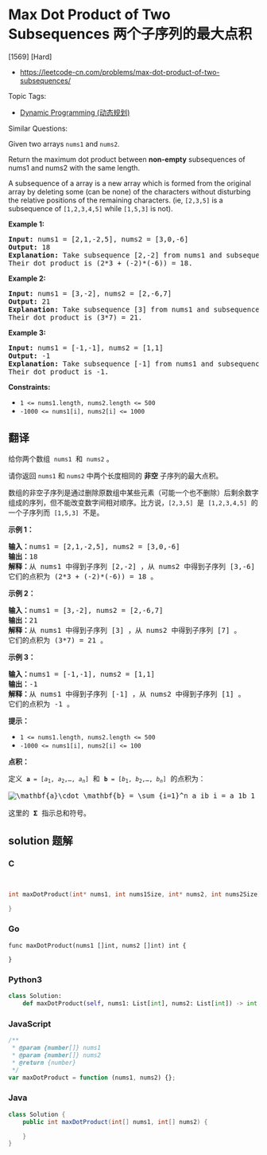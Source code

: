 # Max Dot Product of Two Subsequences 两个子序列的最大点积

[1569] [Hard]

- https://leetcode-cn.com/problems/max-dot-product-of-two-subsequences/

Topic Tags:

- [Dynamic Programming (动态规划)](https://leetcode-cn.com/tag/dynamic-programming/)

Similar Questions:

Given two arrays `nums1` and `nums2`.

Return the maximum dot product between **non-empty** subsequences of nums1 and nums2 with the same length.

A subsequence of a array is a new array which is formed from the original array by deleting some (can be none) of the characters without disturbing the relative positions of the remaining characters. (ie, `[2,3,5]` is a subsequence of `[1,2,3,4,5]` while `[1,5,3]` is not).

**Example 1:**

<pre><strong>Input:</strong> nums1 = [2,1,-2,5], nums2 = [3,0,-6]
<strong>Output:</strong> 18
<strong>Explanation:</strong> Take subsequence [2,-2] from nums1 and subsequence [3,-6] from nums2.
Their dot product is (2*3 + (-2)*(-6)) = 18.</pre>

**Example 2:**

<pre><strong>Input:</strong> nums1 = [3,-2], nums2 = [2,-6,7]
<strong>Output:</strong> 21
<strong>Explanation:</strong> Take subsequence [3] from nums1 and subsequence [7] from nums2.
Their dot product is (3*7) = 21.</pre>

**Example 3:**

<pre><strong>Input:</strong> nums1 = [-1,-1], nums2 = [1,1]
<strong>Output:</strong> -1
<strong>Explanation: </strong>Take subsequence [-1] from nums1 and subsequence [1] from nums2.
Their dot product is -1.</pre>

**Constraints:**

- `1 <= nums1.length, nums2.length <= 500`
- `-1000 <= nums1[i], nums2[i] <= 1000`

## 翻译

给你两个数组  `nums1`  和  `nums2` 。

请你返回 `nums1` 和 `nums2` 中两个长度相同的 **非空** 子序列的最大点积。

数组的非空子序列是通过删除原数组中某些元素（可能一个也不删除）后剩余数字组成的序列，但不能改变数字间相对顺序。比方说，`[2,3,5]`  是  `[1,2,3,4,5]`  的一个子序列而  `[1,5,3]`  不是。

**示例 1：**

<pre><strong>输入：</strong>nums1 = [2,1,-2,5], nums2 = [3,0,-6]
<strong>输出：</strong>18
<strong>解释：</strong>从 nums1 中得到子序列 [2,-2] ，从 nums2 中得到子序列 [3,-6] 。
它们的点积为 (2*3 + (-2)*(-6)) = 18 。</pre>

**示例 2：**

<pre><strong>输入：</strong>nums1 = [3,-2], nums2 = [2,-6,7]
<strong>输出：</strong>21
<strong>解释：</strong>从 nums1 中得到子序列 [3] ，从 nums2 中得到子序列 [7] 。
它们的点积为 (3*7) = 21 。</pre>

**示例 3：**

<pre><strong>输入：</strong>nums1 = [-1,-1], nums2 = [1,1]
<strong>输出：</strong>-1
<strong>解释：</strong>从 nums1 中得到子序列 [-1] ，从 nums2 中得到子序列 [1] 。
它们的点积为 -1 。</pre>

**提示：**

- `1 <= nums1.length, nums2.length <= 500`
- `-1000 <= nums1[i], nums2[i] <= 100`

**点积：**

<pre>定义 <code><strong>a</strong>&nbsp;= [<em>a</em><sub>1</sub>,&nbsp;<em>a</em><sub>2</sub>,…,&nbsp;<em>a</em><sub><em>n</em></sub>]</code> 和<strong> <code>b</code></strong><code>&nbsp;= [<em>b</em><sub>1</sub>,&nbsp;<em>b</em><sub>2</sub>,…,&nbsp;<em>b</em><sub><em>n</em></sub>]</code> 的点积为：

<img alt="\mathbf{a}\cdot \mathbf{b} = \sum_{i=1}^n a_ib_i = a_1b_1 + a_2b_2 + \cdots + a_nb_n " class="tex" src="http://upload.wikimedia.org/math/c/3/2/c329bf86e747d74f55ed2e17c36fd83f.png">

这里的 <strong>Σ</strong> 指示总和符号。
</pre>

## solution 题解

### C

```c


int maxDotProduct(int* nums1, int nums1Size, int* nums2, int nums2Size){

}
```

### Go

```golang
func maxDotProduct(nums1 []int, nums2 []int) int {

}
```

### Python3

```python
class Solution:
    def maxDotProduct(self, nums1: List[int], nums2: List[int]) -> int:
```

### JavaScript

```javascript
/**
 * @param {number[]} nums1
 * @param {number[]} nums2
 * @return {number}
 */
var maxDotProduct = function (nums1, nums2) {};
```

### Java

```java
class Solution {
    public int maxDotProduct(int[] nums1, int[] nums2) {

    }
}
```

